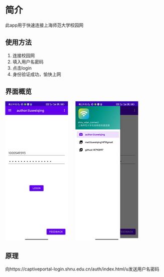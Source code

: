 # 简介
 此app用于快速连接上海师范大学校园网

## 使用方法
1. 连接校园网
2. 填入用户名密码
3. 点击login
4. 身份验证成功，愉快上网

## 界面概览
<div style="display: inline-block;">
    <img src="./prop1.jpg" alt="Image 1" width="200" style="margin-right: 20px;">
    <img src="./prop2.jpg" alt="Image 2" width="200">
</div>

## 原理
向https://captiveportal-login.shnu.edu.cn/auth/index.html/u发送用户名密码


